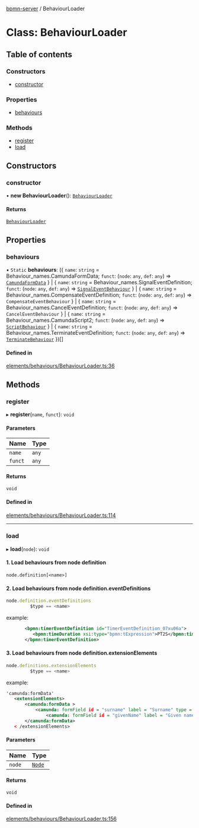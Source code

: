 [bpmn-server](../readme.md) / BehaviourLoader

# Class: BehaviourLoader

## Table of contents

### Constructors

- [constructor](BehaviourLoader.md#constructor)

### Properties

- [behaviours](BehaviourLoader.md#behaviours)

### Methods

- [register](BehaviourLoader.md#register)
- [load](BehaviourLoader.md#load)

## Constructors

### constructor

• **new BehaviourLoader**(): [`BehaviourLoader`](BehaviourLoader.md)

#### Returns

[`BehaviourLoader`](BehaviourLoader.md)

## Properties

### behaviours

▪ `Static` **behaviours**: (\{ `name`: `string` = Behaviour\_names.CamundaFormData; `funct`: (`node`: `any`, `def`: `any`) => [`CamundaFormData`](CamundaFormData.md)  } \| \{ `name`: `string` = Behaviour\_names.SignalEventDefinition; `funct`: (`node`: `any`, `def`: `any`) => [`SignalEventBehaviour`](SignalEventBehaviour.md)  } \| \{ `name`: `string` = Behaviour\_names.CompensateEventDefinition; `funct`: (`node`: `any`, `def`: `any`) => `CompensateEventBehaviour`  } \| \{ `name`: `string` = Behaviour\_names.CancelEventDefinition; `funct`: (`node`: `any`, `def`: `any`) => `CancelEventBehaviour`  } \| \{ `name`: `string` = Behaviour\_names.CamundaScript2; `funct`: (`node`: `any`, `def`: `any`) => [`ScriptBehaviour`](ScriptBehaviour.md)  } \| \{ `name`: `string` = Behaviour\_names.TerminateEventDefinition; `funct`: (`node`: `any`, `def`: `any`) => [`TerminateBehaviour`](TerminateBehaviour.md)  })[]

#### Defined in

[elements/behaviours/BehaviourLoader.ts:36](https://github.com/bpmnServer/bpmn-server/blob/a424360/src/elements/behaviours/BehaviourLoader.ts#L36)

## Methods

### register

▸ **register**(`name`, `funct`): `void`

#### Parameters

| Name | Type |
| :------ | :------ |
| `name` | `any` |
| `funct` | `any` |

#### Returns

`void`

#### Defined in

[elements/behaviours/BehaviourLoader.ts:114](https://github.com/bpmnServer/bpmn-server/blob/a424360/src/elements/behaviours/BehaviourLoader.ts#L114)

___

### load

▸ **load**(`node`): `void`

#### 1. Load behaviours from node definition

`node.definition[<name>]`

#### 2. Load behaviours from node definition.eventDefinitions

```ts
node.definition.eventDefinitions
         $type == <name>
```
example:

```xml  
       <bpmn:timerEventDefinition id="TimerEventDefinition_07xu06a">
          <bpmn:timeDuration xsi:type="bpmn:tExpression">PT2S</bpmn:timeDuration>
       </bpmn:timerEventDefinition>
 ```
 #### 3. Load behaviours from node definition.extensionElements

```ts
node.definitions.extensionElements
         $type == <name>
```
example:

```xml
'camunda:formData'
   <extensionElements>
       <camunda:formData >
           <camunda: formField id = "surname" label = "Surname" type = "string" />
               <camunda: formField id = "givenName" label = "Given name" type = "string" />
       </camunda:formData>
   < /extensionElements>
```

#### Parameters

| Name | Type |
| :------ | :------ |
| `node` | [`Node`](Node.md) |

#### Returns

`void`

#### Defined in

[elements/behaviours/BehaviourLoader.ts:156](https://github.com/bpmnServer/bpmn-server/blob/a424360/src/elements/behaviours/BehaviourLoader.ts#L156)
